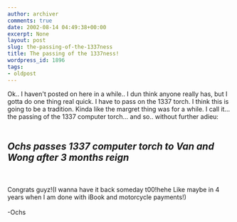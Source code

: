 ```yaml
---
author: archiver
comments: true
date: 2002-08-14 04:49:38+00:00
excerpt: None
layout: post
slug: the-passing-of-the-1337ness
title: The passing of the 1337ness!
wordpress_id: 1896
tags:
- oldpost
---
```


Ok.. I haven't posted on here in a while.. I dun think anyone really has, but I gotta do one thing real quick. I have to pass on the 1337 torch. I think this is going to be a tradition. Kinda like the margret thing was for a while. I call it... the passing of the 1337 computer torch... and so.. without further adieu:<br /><br /><h2>*Ochs passes 1337 computer torch to Van and Wong after 3 months reign*</h2><br /><br />Congrats guyz!(I wanna have it back someday t00!hehe Like maybe in 4 years when I am done with iBook and motorcycle payments!)<br /><br />-Ochs